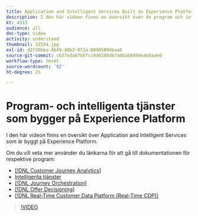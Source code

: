 ```yaml
---
title: Application and Intelligent Services Built on Experience Platform
description: I den här videon finns en översikt över de program och intelligenta tjänster som är byggda ovanpå Adobe Experience Platform och som kompletterar Experience Cloud Applications&mdash;Real-time Customer Data Platform, Journey Orchestration, Customer Journey Analytics, Attribution AI och kundens AI.
kt: 4333
audience: all
doc-type: video
activity: understand
thumbnail: 32554.jpg
exl-id: d2f30bba-4b49-40b2-9f2a-80905894baa6
source-git-commit: cb37eda87b8fcc0d0284db7a0bab8d48eab5aae6
workflow-type: tm+mt
source-wordcount: '92'
ht-degree: 2%

---
```


# Program- och intelligenta tjänster som bygger på Experience Platform

I den här videon finns en översikt över Application and Intelligent Services som är byggt på Experience Platform.

Om du vill veta mer använder du länkarna för att gå till dokumentationen för respektive program:

* [[!DNL Customer Journey Analytics]](https://experienceleague.adobe.com/docs/analytics-platform/using/cja-landing.html?lang=sv)
* [Intelligenta tjänster](https://experienceleague.adobe.com/docs/intelligent-services.html?lang=sv-SE)
* [[!DNL Journey Orchestration]](https://experienceleague.adobe.com/docs/journeys/using/journey-orchestration-home.html?lang=sv-SE)
* [[!DNL Offer Decisioning]](https://experienceleague.adobe.com/docs/offer-decisioning/using/offer-decisioning-home.html?lang=sv)
* [[!DNL Real-Time Customer Data Platform (Real-Time CDP)]](../../rtcdp/overview.md)

>[!VIDEO](https://video.tv.adobe.com/v/32554?quality=12&learn=on)
